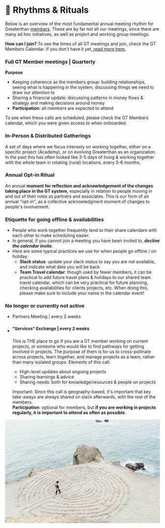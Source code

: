 # 🥁 Rhythms & Rituals

Below is an overview of the most fundamental annual meeting rhythm for Greaterthan [members](../agreements/people-agreement.md#levels-of-involvement). These are by far not all our meetings, since there are many ad hoc initiatives, as well as project and working group meetings.&#x20;

**How can I join?** To see the times of all GT meetings and join, check the GT Members Calendar. If you don't have it yet,[ read more here.](https://docs.google.com/document/d/1Qij7_XeBFWugVHX0m1mOg7rArwORcWDnkptbYgASLFY/edit) &#x20;

### Full GT Member meetings | Quarterly

**Purpose**

* Keeping coherence as the members group: building relationships, seeing what is happening in the system, discussing things we need to draw our attention to
* Sharing a financial update: discussing patterns in money flows & strategy and making decisions around money
* **Participation**: all members are expected to attend&#x20;

To see when these calls are scheduled, please check the GT Members calendar, which you were given access to when onboarded.

### In-Person & Distributed Gatherings <a href="#in-person-sprints" id="in-person-sprints"></a>

A set of days where we focus intensely on working together, either on a specific project (Academy), or on evolving Greaterthan as an organization. In the past this has often looked like 3-5 days of living & working together with the whole team in rotating (rural) locations, every 3-6 months.

### Annual Opt-in Ritual

&#x20;An annual **moment for reflection and acknowledgement of the changes taking place in the GT system,** especially in relation to people moving in and out of their roles as partners and associates. This is our form of an annual "opt-in", as a collective acknowledgment moment of changes to people's involvement.&#x20;

### **Etiquette for going offline & availabilities**

* People who work together frequently tend to their share calendars with each other to make scheduling easier.&#x20;
* In general, if you cannot join a meeting you have been invited to, _**decline the calendar invite.**_ &#x20;
* Here are some typical practices we use for when people go offline / on holiday:&#x20;
  * **Slack status**: update your slack status to say you are not available, and indicate what date you will be back
  * **Team Travel calendar**: though used by fewer members, it can be practical to add future travel plans & holidays to our shared team travel calendar, which can be very practical for future planning, checking availabilities for clients projects, etc. When doing this, please make sure to include your name in the calendar event!&#x20;

### **No longer or currently not active**&#x20;

* Partners Meeting | every 2 weeks
*   ### <sup>"Services" Exchange | every 2 weeks</sup>

    This is THE place to go if you are a GT member working on current projects, or someone who would like to find pathways for getting involved in projects. The purpose of them is for us to cross-pollinate across projects, learn together, and manage projects as a team, rather than many isolated groups. Elements of this call:&#x20;

    * High-level updates about ongoing projects
    * Sharing learnings & advice
    * Sharing needs: both for knowledge/resources & people on projects

    Important: Since this call is geography-based, it's important that key take-aways are always shared on slack afterwards, with the rest of the members. \
    **Participation**: optional for members, but **if you are working in projects regularly, it is important to attend as often as possible.**&#x20;

![](../.gitbook/assets/rsz_ashley-batz-1298.jpg)

##
